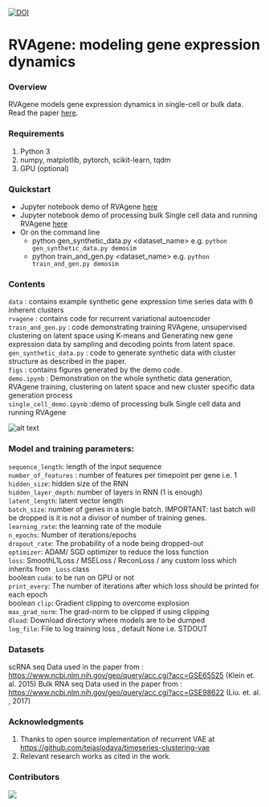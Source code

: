

[![DOI](https://zenodo.org/badge/296531405.svg)](https://zenodo.org/badge/latestdoi/296531405)


# RVAgene: modeling gene expression dynamics 

### Overview
RVAgene models gene expression dynamics in single-cell or bulk data. Read the paper [here](https://academic.oup.com/bioinformatics/article/37/19/3252/6273572).

### Requirements
1. Python 3
2. numpy, matplotlib, pytorch, scikit-learn, tqdm
3. GPU (optional)


### Quickstart
  - Jupyter notebook demo of RVAgene [here](https://github.com/maclean-lab/RVAgene/blob/master/demo.ipynb)
  - Jupyter notebook demo of processing bulk Single cell data and running RVAgene [here](https://github.com/maclean-lab/RVAgene/blob/master/single_cell_demo.ipynb)
  - Or on the command line
      - python gen_synthetic_data.py <dataset_name> e.g. `python gen_synthetic_data.py demosim`  
      - python train_and_gen.py <dataset_name> e.g. `python train_and_gen.py demosim`


### Contents 
`data` : contains example synthetic gene expression time series data with 6 inherent clusters <br />
`rvagene` : contains code for recurrent variational autoencoder <br />
`train_and_gen.py` : code demonstrating training RVAgene, unsupervised clustering on latent space using K-means and Generating new gene expression data by sampling and decoding points from latent space.  <br />
`gen_synthetic_data.py` : code to generate synthetic data with cluster structure as described in the paper. <br />
`figs` : contains figures generated by the demo code. <br />
`demo.ipynb` : Demonstration on the whole synthetic data generation, RVAgene training, clustering on latent space and new cluster specific data generation process <br />
`single_cell_demo.ipynb` :demo of processing bulk Single cell data and running RVAgene

![alt text](https://github.com/maclean-lab/RVAgene/blob/master/figs/demo.png?raw=true)

### Model and training parameters:
`sequence_length`: length of the input sequence  <br />
`number_of_features` : number of features per timepoint per gene i.e. 1  <br />
`hidden_size`:  hidden size of the RNN <br />
`hidden_layer_depth`: number of layers in RNN (1 is enough) <br />
`latent_length`: latent vector length <br />
`batch_size`: number of genes in a single batch. IMPORTANT: last batch will be dropped is it is not a divisor of number of training genes. <br />
`learning_rate`: the learning rate of the module <br />
`n_epochs`: Number of iterations/epochs <br />
`dropout_rate`: The probability of a node being dropped-out <br />
`optimizer`: ADAM/ SGD optimizer to reduce the loss function <br />
`loss`: SmoothL1Loss / MSELoss / ReconLoss / any custom loss which inherits from `_Loss` class <br />
 boolean `cuda`: to be run on GPU or not <br />
`print_every`: The number of iterations after which loss should be printed for each epoch <br />
boolean `clip`: Gradient clipping to overcome explosion <br />
`max_grad_norm`: The grad-norm to be clipped if using clipping <br />
`dload`: Download directory where models are to be dumped <br />
`log_file`: File to log training loss , default None i.e. STDOUT <br />

### Datasets
scRNA seq Data used in the paper from : https://www.ncbi.nlm.nih.gov/geo/query/acc.cgi?acc=GSE65525 (Klein et. al. 2015)
Bulk RNA seq Data used in the paper from : https://www.ncbi.nlm.nih.gov/geo/query/acc.cgi?acc=GSE98622 (Liu. et. al. , 2017) 
### Acknowledgments 
1. Thanks to open source implementation of recurrent VAE  at https://github.com/tejaslodaya/timeseries-clustering-vae
2. Relevant research works as cited in the work.


### Contributors
<a href="https://github.com/maclean-lab/RVAgene/graphs/contributors">
  <img src="https://contributors-img.web.app/image?repo=maclean-lab/RVAgene" />
</a>
